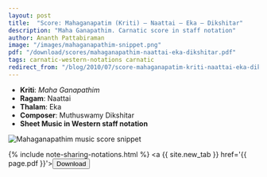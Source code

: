 ```yaml
---
layout: post
title:  "Score: Mahaganapatim (Kriti) – Naattai – Eka – Dikshitar"
description: "Maha Ganapathim. Carnatic score in staff notation"
author: Ananth Pattabiraman
image: "/images/mahaganapathim-snippet.png"
pdf: "/download/scores/mahaganapathim-naattai-eka-dikshitar.pdf" 
tags: carnatic-western-notations carnatic
redirect_from: "/blog/2010/07/score-mahaganapatim-kriti-naattai-eka-dikshitar/"
---
```


* **Kriti**: *Maha Ganapathim*
* **Ragam**: Naattai
* **Thalam**: Eka
* **Composer**: Muthuswamy Dikshitar
* **Sheet Music in Western staff notation**

<script type="application/ld+json">
{
  "@context": "http://schema.org/",
  "@type": "ImageObject",
  "author": "Ananth Pattabiraman",
  "ContentUrl": "{{ page.image | absolute_url }}",
  "InLanguage": "English",
  "name": "Preview of music score Mahaganapathim",
  "isFamilyFriendly": true,
  "keywords": [ "Carnatic Music", "Music Score", "Notation", "Composition" ]
}
</script>

<img class="img-fluid" src='{{ page.image | absolute_url }}' alt='Mahaganapathim music score snippet' />

<script type="application/ld+json">
{
  "@context": "http://schema.org/",
  "@type": "DigitalDocument",
  "name": "Music score of Mahaganapathim, Nata ragam",
  "author": "Ananth Pattabiraman",
  "url": "{{ page.pdf | absolute_url }}",
  "InLanguage": "English",
  "isFamilyFriendly": true,
  "keywords": [ "Carnatic Music", "Music Score", "Notation", "Composition", "Maha Ganapathim", "Dikshitar" ]
}
</script>
{% include note-sharing-notations.html %}
<a {{ site.new_tab }} href='{{ page.pdf }}'><button type="button" class="btn btn-primary">Download</button></a>
